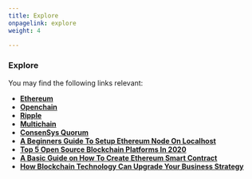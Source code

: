 ```yaml
---
title: Explore
onpagelink: explore
weight: 4

---
```


### **Explore**

You may find the following links relevant:

*   **[Ethereum](https://products.containerize.com/blockchain-platforms/ethereum/)**
*   **[Openchain](https://products.containerize.com/blockchain-platforms/openchain/)**
*   **[Ripple](https://products.containerize.com/blockchain-platforms/ripple/)**
*   **[Multichain](https://products.containerize.com/blockchain-platforms/multichain/)**
*   **[ConsenSys Quorum](https://products.containerize.com/blockchain-platforms/consensys-quorum/)**
*   **[A Beginners Guide To Setup Ethereum Node On Localhost](https://blog.containerize.com/2020/12/23/a-beginners-guide-to-setup-ethereum-node-on-localhost/)**
*   **[Top 5 Open Source Blockchain Platforms In 2020](https://blog.containerize.com/2020/12/11/top-5-open-source-blockchain-platforms-in-2020/)**
*   **[A Basic Guide on How To Create Ethereum Smart Contract](https://blog.containerize.com/2020/12/01/a-basic-guide-on-how-to-create-ethereum-smart-contract/)**
*   **[How Blockchain Technology Can Upgrade Your Business Strategy](https://blog.containerize.com/2020/11/27/how-blockchain-technology-can-upgrade-your-business-strategy/)**
